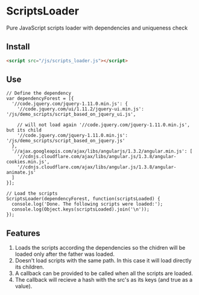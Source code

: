 # ScriptsLoader
Pure JavaScript scripts loader with dependencies and uniqueness check

## Install
```html
<script src="/js/scripts_loader.js"></script>
```

## Use
    // Define the dependency 
    var dependencyForest = [{
      '//code.jquery.com/jquery-1.11.0.min.js': {
        '//code.jquery.com/ui/1.11.2/jquery-ui.min.js': '/js/demo_scripts/script_based_on_jquery_ui.js',
        
        // will not load again '//code.jquery.com/jquery-1.11.0.min.js', but its child
        '//code.jquery.com/jquery-1.11.0.min.js': '/js/demo_scripts/script_based_on_jquery.js'
      },
      '//ajax.googleapis.com/ajax/libs/angularjs/1.3.2/angular.min.js': [
        '//cdnjs.cloudflare.com/ajax/libs/angular.js/1.3.8/angular-cookies.min.js',
        '//cdnjs.cloudflare.com/ajax/libs/angular.js/1.3.8/angular-animate.js'
      ]
    }];
    
    // Load the scripts
    ScriptsLoader(dependencyForest, function(scriptsLoaded) {
      console.log('Done. The following scripts were loaded:');
      console.log(Object.keys(scriptsLoaded).join('\n'));
    });

## Features
1. Loads the scripts according the dependencies so the chidren will be loaded only after the father was loaded.
2. Doesn't load scripts with the same path. In this case it will load directly its children.
3. A callback can be provided to be called when all the scripts are loaded.
4. The callback will recieve a hash with the src's as its keys (and true as a value).

